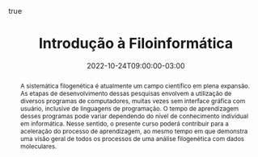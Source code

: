---
draft: true
abstract: A sistemática filogenética é atualmente um campo científico em plena expansão. As etapas de desenvolvimento dessas pesquisas envolvem a utilização de diversos programas de computadores, muitas vezes sem interface gráfica com usuário, inclusive de linguagens de programação. O tempo de aprendizagem desses programas pode variar dependendo do nível de conhecimento individual em informática. Nesse sentido, o presente curso poderá contribuir para a aceleração do processo de aprendizagem, ao mesmo tempo em que demonstra uma visão geral de todos os processos de uma análise filogenética com dados moleculares.
all_day: false
authors: []
date: "2022-10-24T09:00:00-03:00"
date_end: "2022-10-28T16:00:00-03:00"
event: Introdução à Filoinformática
event_url: https://lsbjordao.github.io/Introducao_a_Filoinformatica
featured: true
image:
  caption: 'Image credit: [**Unsplash**](https://unsplash.com/photos/bzdhc5b3Bxs)'
  focal_point: Right
location: Rio de Janeiro/RJ, Brazil
math: true
projects:
- internal-project
publishDate: "2022-10-28T00:00:00-02:00"
slides:
summary: Aula PPG - ENBT/JBRJ
tags: []
title: Introdução à Filoinformática
url_code: ""
url_pdf: ""
url_slides: ""
url_video: ""
---